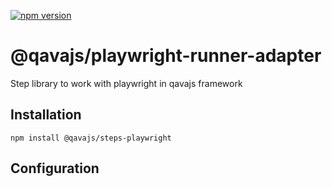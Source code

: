 [![npm version](https://badge.fury.io/js/@qavajs%2Fplaywright-runner-adapter.svg)](https://badge.fury.io/js/@qavajs%2Fplaywright-runner-adapter)

# @qavajs/playwright-runner-adapter
Step library to work with playwright in qavajs framework

## Installation

`npm install @qavajs/steps-playwright`

## Configuration
